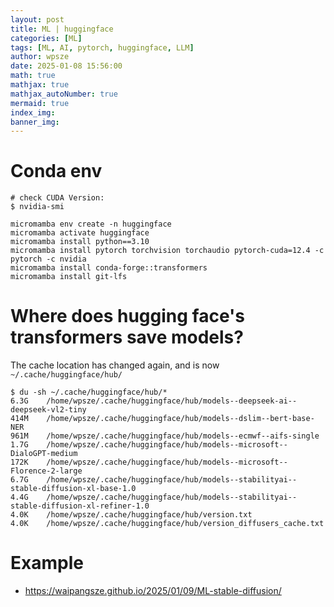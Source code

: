 ```yaml
---
layout: post
title: ML | huggingface
categories: [ML]
tags: [ML, AI, pytorch, huggingface, LLM]
author: wpsze
date: 2025-01-08 15:56:00
math: true
mathjax: true
mathjax_autoNumber: true
mermaid: true
index_img: 
banner_img: 
---
```


# Conda env

```console
# check CUDA Version:
$ nvidia-smi

micromamba env create -n huggingface
micromamba activate huggingface 
micromamba install python==3.10
micromamba install pytorch torchvision torchaudio pytorch-cuda=12.4 -c pytorch -c nvidia
micromamba install conda-forge::transformers
micromamba install git-lfs
```

# Where does hugging face's transformers save models?

The cache location has changed again, and is now `~/.cache/huggingface/hub/`

```console
$ du -sh ~/.cache/huggingface/hub/*
6.3G	/home/wpsze/.cache/huggingface/hub/models--deepseek-ai--deepseek-vl2-tiny
414M	/home/wpsze/.cache/huggingface/hub/models--dslim--bert-base-NER
961M	/home/wpsze/.cache/huggingface/hub/models--ecmwf--aifs-single
1.7G	/home/wpsze/.cache/huggingface/hub/models--microsoft--DialoGPT-medium
172K	/home/wpsze/.cache/huggingface/hub/models--microsoft--Florence-2-large
6.7G	/home/wpsze/.cache/huggingface/hub/models--stabilityai--stable-diffusion-xl-base-1.0
4.4G	/home/wpsze/.cache/huggingface/hub/models--stabilityai--stable-diffusion-xl-refiner-1.0
4.0K	/home/wpsze/.cache/huggingface/hub/version.txt
4.0K	/home/wpsze/.cache/huggingface/hub/version_diffusers_cache.txt
```

# Example

- <https://waipangsze.github.io/2025/01/09/ML-stable-diffusion/>
